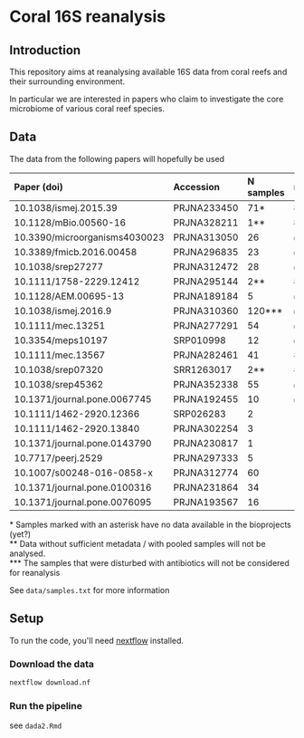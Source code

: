 # Coral 16S reanalysis

## Introduction

This repository aims at reanalysing available 16S data from coral reefs and their surrounding environment.

In particular we are interested in papers who claim to investigate the core microbiome of various coral reef species.

## Data

The data from the following papers will hopefully  be used

| Paper (doi)                   | Accession   | N samples | metadata |
| :---------------------------- | :---------- | :---------| :--------|
| 10.1038/ismej.2015.39         | PRJNA233450 | 71*       | #6       |
| 10.1128/mBio.00560-16         | PRJNA328211 | 1\**      | #2       |
| 10.3390/microorganisms4030023 | PRJNA313050 | 26        | ✅       |
| 10.3389/fmicb.2016.00458      | PRJNA296835 | 23        | ✅       |
| 10.1038/srep27277             | PRJNA312472 | 28        | ✅       |
| 10.1111/1758-2229.12412       | PRJNA295144 | 2\**      | #3       |
| 10.1128/AEM.00695-13          | PRJNA189184 | 5         | ✅       |
| 10.1038/ismej.2016.9          | PRJNA310360 | 120\***   | ✅       |
| 10.1111/mec.13251             | PRJNA277291 | 54        | ✅       |
| 10.3354/meps10197             | SRP010998   | 12        | ✅       |
| 10.1111/mec.13567             | PRJNA282461 | 41        | #5       |
| 10.1038/srep07320             | SRR1263017  | 2\**      | #4       |
| 10.1038/srep45362             | PRJNA352338 | 55        | ✅       |
| 10.1371/journal.pone.0067745  | PRJNA192455 | 10        | ✅       |
| 10.1111/1462-2920.12366       | SRP026283   | 2         |          |
| 10.1111/1462-2920.13840       | PRJNA302254 | 3         |          |
| 10.1371/journal.pone.0143790  | PRJNA230817 | 1         |          |
| 10.7717/peerj.2529            | PRJNA297333 | 5         |          |
| 10.1007/s00248-016-0858-x     | PRJNA312774 | 60        |          |
| 10.1371/journal.pone.0100316  | PRJNA231864 | 34        |          |
| 10.1371/journal.pone.0076095  | PRJNA193567 | 16        |          |

\* Samples marked with an asterisk have no data available in the bioprojects (yet?)  
\*\* Data without sufficient metadata / with pooled samples will not be analysed.  
\*\*\* The samples that were disturbed with antibiotics will not be considered for reanalysis

See `data/samples.txt` for more information

## Setup

To run the code, you'll need [nextflow](https://www.nextflow.io/) installed.

### Download the data

```bash
nextflow download.nf
```

### Run the pipeline

see `dada2.Rmd`
